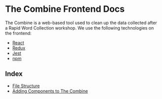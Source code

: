 # The Combine Frontend Docs

The Combine is a web-based tool used to clean up the data collected after a Rapid Word Collection workshop. We use the following technologies on the
frontend:

- [React](https://reactjs.org/)
- [Redux](https://redux.js.org/)
- [Jest](https://jestjs.io/en/)
- [npm](https://www.npmjs.com/)

## Index

- [File Structure](fileStructure/fileStructure.md)
- [Adding Components to The Combine](addingComponents.md)
